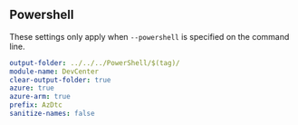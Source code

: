 ## Powershell

These settings only apply when `--powershell` is specified on the command line.

```yaml $(powershell)
output-folder: ../../../PowerShell/$(tag)/
module-name: DevCenter
clear-output-folder: true
azure: true
azure-arm: true
prefix: AzDtc
sanitize-names: false
```
